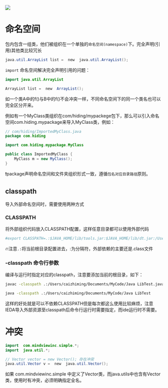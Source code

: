 ![](https://gitee.com/codebysandwich/source/raw/master/picgo/2022-09/R-C.jpeg)

# 命名空间
包内包含一组类，他们被组织在一个单独的`命名空间(namespace)`下。完全声明(引用)其他类比较冗长

```java
java.util.ArrayList list =  new  java.util.ArrayList();
```

`import` 命名空间解决完全声明引用的问题：

```java
import java.util.ArrayList

ArrayList list =  new  ArrayList();
```

如一个类A中的f()与B中的f()不会冲突一样，不同命名空间下的同一个类名也可以完全区分开来。

例如有一个MyClass类组织在com/hiding/mypackege包下，那么可以引入命名空间com.hiding.mypackage来导入MyClass类，例如：

```java
// com/hiding/ImportedMyClass.java
package com.hiding

import com.hiding.mypackage.MyClass

public class ImportedMyClass {  
    MyClass m = new MyClass();  
}
```

❗package声明命名空间和文件夹组织形式一致，遵循`包名对应目录路径`原则。
## classpath
导入外部命名空间时，需要使用两种方式

### CLASSPATH
将外部组织代码放入CLASSPATH配置，这样任意目录都可以使用外部代码

```bash
#export CLASSPATH=.:$JAVA_HOME/lib/tools.jar:$JAVA_HOME/lib/dt.jar:/Users/caizhiming/Documents/MyCode/Java
```

🔥注意`.:`将当前根目录配置进去，:为分隔符，外部依赖的主要还是.class文件

### -classpath 命令行参数
编译与运行时指定对应的classpath，注意要添加当前的根目录，如下：

```bash
javac -classpath .:/Users/caizhiming/Documents/MyCode/Java LibTest.java

java -classpath .:/Users/caizhiming/Documents/MyCode/Java LibTest
```

这样的好处就是可以不依赖CLASSPATH但是每次都这么使用比较麻烦，注意IEDA导入外部资源至classpath后命令行运行时需要指定，而ide运行时不需要。

# 冲突

```java
import  com.mindviewinc.simple.*;
import  java.util.*;

// Vector vector = new Vector(); 存在冲突
java.util.Vector v =  new  java.util.Vector();
```

如果 com.mindviewinc.simple 中定义了Vector类，而java.utils中也含有Vector类，使用时有冲突，必须明确指定全名。
